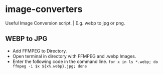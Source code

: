 # image-converters
Useful Image Conversion script. | E.g. webp to jpg or png. 

## WEBP to JPG
- Add FFMPEG to Directory.
- Open terminal in directory with FFMPEG and .webp Images.
- Enter the following code in the command line. ```for x in ls *.webp; do  ffmpeg -i $x ${x%.webp}.jpg; done```
